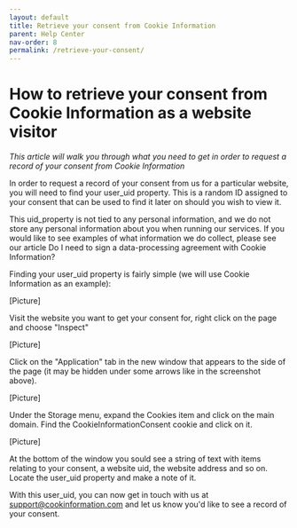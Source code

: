 ```yaml
---
layout: default
title: Retrieve your consent from Cookie Information
parent: Help Center
nav-order: 8
permalink: /retrieve-your-consent/
---
```


# How to retrieve your consent from Cookie Information as a website visitor

_This article will walk you through what you need to get in order to request a record of your consent from Cookie Information_

In order to request a record of your consent from us for a particular website, you will need to find your user_uid property. This is a random ID assigned to your consent that can be used to find it later on should you wish to view it.

This uid_property is not tied to any personal information, and we do not store any personal information about you when running our services. If you would like to see examples of what information we do collect, please see our article Do I need to sign a data-processing agreement with Cookie Information?

Finding your user_uid property is fairly simple (we will use Cookie Information as an example):

[Picture]

Visit the website you want to get your consent for, right click on the page and choose "Inspect"

[Picture]

Click on the "Application" tab in the new window that appears to the side of the page (it may be hidden under some arrows like in the screenshot above).

[Picture]

Under the Storage menu, expand the Cookies item and click on the main domain. Find the CookieInformationConsent cookie and click on it.

[Picture]

At the bottom of the window you sould see a string of text with items relating to your consent, a website uid, the website address and so on. Locate the user_uid property and make a note of it.

With this user_uid, you can now get in touch with us at support@cookinformation.com and let us know you'd like to see a record of your consent.
